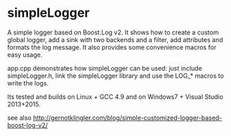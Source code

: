 simpleLogger
============

A simple logger based on Boost.Log v2. It shows how to create a custom global logger, 
add a sink with two backends and a filter, add attributes and formats the log message.
It also provides some convenience macros for easy usage. 

app.cpp demonstrates how simpleLogger can be used: just include simpleLogger.h, 
link the simpleLogger library and use the LOG_* macros to write the logs.

Its tested and builds on Linux + GCC 4.9 and on Windows7 + Visual Studio 2013+2015.

see also http://gernotklingler.com/blog/simple-customized-logger-based-boost-log-v2/

